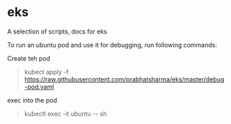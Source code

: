 # eks
A selection of scripts, docs for eks

To run an ubuntu pod and use it for debugging, run following commands:

Create teh pod

> kubect apply -f https://raw.githubusercontent.com/prabhatsharma/eks/master/debug-pod.yaml


exec into the pod

> kubectl exec -it ubuntu -- sh

